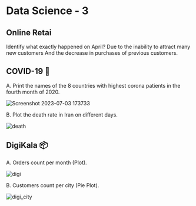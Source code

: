 # Data Science - 3

## Online Retai

Identify what exactly happened on April?
Due to the inability to attract many new customers And the decrease in purchases of previous customers.

## COVID-19 🦠

A. Print the names of the 8 countries with highest corona patients in the fourth month of 2020.

![Screenshot 2023-07-03 173733](https://github.com/MSaberian/PyLearnDataScience/assets/43343453/637d3b9b-9ac5-4b80-ba6b-99f595a31214)

B. Plot the death rate in Iran on different days.

![death](https://github.com/MSaberian/PyLearnDataScience/assets/43343453/4e143a45-9fdd-467f-a0e6-62f305a33f40)


## DigiKala 📦

A. Orders count per month (Plot).

![digi](https://github.com/MSaberian/PyLearnDataScience/assets/43343453/a582a133-2e95-4631-9389-0090d7523a02)

B. Customers count per city (Pie Plot).

![digi_city](https://github.com/MSaberian/PyLearnDataScience/assets/43343453/fc72a523-1e8b-4057-9379-7255c825fe9b)

